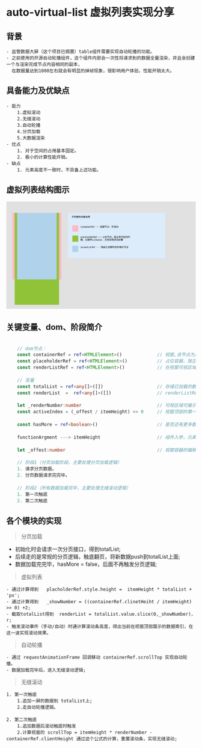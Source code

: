 # auto-virtual-list 虚拟列表实现分享

## 背景
    - 监管数据大屏（这个项目已搁置）table组件需要实现自动轮播的功能。
    - 之前使用的开源自动轮播组件，这个组件内部会一次性将请求到的数据全量渲染，并且会创建一个与渲染完成节点内容相同的副本，
      在数据量达到1000左右就会有明显的掉帧现象，很影响用户体验，性能开销太大。   

## 具备能力及优缺点
    - 能力 
        1.虚拟滚动
        2.无缝滚动
        3.自动轮播
        4.分页加载
        5.大数据渲染
    - 优点
        1. 对于空间的占用基本固定。
        2. 极小的计算性能开销。
    - 缺点
        1. 元素高度不一致时，不具备上述功能。

## 虚拟列表结构图示

![虚拟列表示意图](./WeChat60822fb9a6dbf59b3b592656dce040e2.png)


## 关键变量、dom、阶段简介

```typescript

    // dom节点：
    const containerRef = ref<HTMLElement>()             // 视窗,该节点为虚拟滚动列表的根节点，可以控制其scrollTop属性上下滚动;
    const placeholderRef = ref<HTMLElement>()           // 占位容器，按正常文档流布局。比如列表数据为100条，每个元素高度为30px，placeholderRef.height = 100*30 + 'px';
    const renderListRef = ref<HTMLElement>()            // 在视窗可视区域渲染的容器,控制其translateY属性的范围，定位在视窗的可视区域之上。 translateY = activeIndex * itemHeight

    // 变量
    const totalList = ref<any[]>([])                    // 存储已加载的数据，随着分页请求不断递增
    const renderList  =  ref<any[]>([])                 // renderListRef 节点中渲染的数据,通过截取totalList对其赋值

    let _renderNumber:number                            // 可视区域可展示的元素个数  _renderNumber = containerRef.clinetHeight / itemHeight >> 0;
    const activeIndex = (_offest / itemHeight) >> 0     // 视窗顶部的第一个元素的索引，通过对它的赋值以及计算renderList实现滚动效果。
    
    const hasMore = ref<boolean>()                      // 是否还有更多数据

    functionArgment ---> itemHeight                     // 组件入参，元素的高度
    
    let _offest:number                                  // 视窗容器的偏移度   containerRef.scrollTop === offect

    // 阶段1（分页加载阶段，主要处理分页加载逻辑）
    1. 请求分页数据。
    2. 分页数据请求完完毕。

    // 阶段2（所有数据加载完毕，主要处理无缝滚动逻辑）
    1. 第一次触底
    2. 第二次触底

```

## 各个模块的实现

> 分页加载

   - 初始化时会请求一次分页接口，得到totalList;
   - 后续走的是常规的分页逻辑，触底翻页，将新数据push到totalList上面;
   - 数据加载完完毕，hasMore = false，后面不再触发分页逻辑;

> 虚拟列表

    - 通过计算得到   placholderRef.style.height =  itemHeight * totalList + 'px';
    - 通过计算得到   _showNumber = ((containerRef.clinetHeiht / itemHeight) >> 0) +2;
    - 截取totalList得到  renderList = totalList.value.slice(0,_showNumber)，r;
    - 触发滚动事件（手动/自动）时通计算滚动条高度，得出当前在视窗顶部展示的数据索引，在这一波实现滚动效果。

> 自动轮播

    - 通过 requestAnimationFrame 回调移动 containerRef.scrollTop 实现自动轮播。
    - 数据加载完毕后，进入无缝滚动逻辑;
  
> 无缝滚动

    1. 第一次触底
        1.追加一屏的数据到 totalList上;
        2.走自动轮播逻辑。

    2. 第二次触底
        1.追加数据后滚动触底时触发
        2.计算视窗的 scrollTop = itemHeight * renderNumber - containerRef.clientHeight 通过这个公式的计算，重置滚动条，实现无缝滚动;